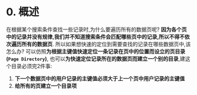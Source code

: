 # 0. 概述

在根据某个搜索条件查找一些记录时,为什么要遍历所有的数据页呢?
**因为各个页中的记录并没有规律,我们并不知道搜索条件会匹配哪些页中的记录,所以不得不依次遍历所有的数据页**.
所以如果想快速的定位到需要查找的记录在哪些数据页中,该怎么办?
可以仿照**为根据主键值快速定位一条记录在页中的位置而设立的页目录(`Page Directory`)**,
也可以**为快速定位记录所在的数据页而建立一个别的目录**,建这个目录必须完2件事:

1. **下一个数据页中的用户记录的主键值必须大于上一个页中用户记录的主键值**
2. **给所有的页建立一个目录项**
